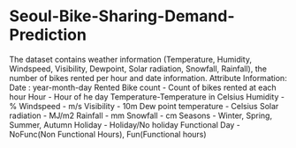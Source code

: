 # Seoul-Bike-Sharing-Demand-Prediction
The dataset contains weather information (Temperature, Humidity, Windspeed, Visibility, Dewpoint, Solar radiation, Snowfall, Rainfall), the number of bikes rented per hour and date information. Attribute Information: Date : year-month-day Rented Bike count - Count of bikes rented at each hour Hour - Hour of he day Temperature-Temperature in Celsius Humidity - % Windspeed - m/s Visibility - 10m Dew point temperature - Celsius Solar radiation - MJ/m2 Rainfall - mm Snowfall - cm Seasons - Winter, Spring, Summer, Autumn Holiday - Holiday/No holiday Functional Day - NoFunc(Non Functional Hours), Fun(Functional hours)
